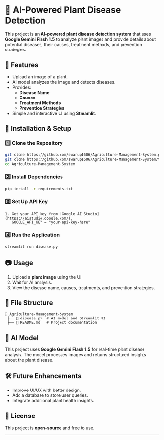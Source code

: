 # 🌿 AI-Powered Plant Disease Detection

This project is an **AI-powered plant disease detection system** that uses **Google Gemini Flash 1.5** to analyze plant images and provide details about potential diseases, their causes, treatment methods, and prevention strategies.

## 📌 Features
- Upload an image of a plant.
- AI model analyzes the image and detects diseases.
- Provides:
  - **Disease Name**
  - **Causes**
  - **Treatment Methods**
  - **Prevention Strategies**
- Simple and interactive UI using **Streamlit**.

## 🚀 Installation & Setup
### 1️⃣ Clone the Repository
```bash
git clone https://github.com/swarup1606/Agriculture-Management-System.git
git clone https://github.com/swarup1606/Agriculture-Management-System/tree/master
cd Agriculture-Management-System
```

### 2️⃣ Install Dependencies
```bash
pip install -r requirements.txt
```

### 3️⃣ Set Up API Key
```
1. Get your API key from [Google AI Studio](https://aistudio.google.com/).
   GOOGLE_API_KEY = "your-api-key-here"
   ```

### 4️⃣ Run the Application
```bash
streamlit run disease.py
```

## 📷 Usage
1. Upload a **plant image** using the UI.
2. Wait for AI analysis.
3. View the disease name, causes, treatments, and prevention strategies.

## 📂 File Structure
```
📂 Agriculture-Management-System
 ├── 📄 disease.py  # AI model and Streamlit UI
 ├── 📄 README.md   # Project documentation
```

## 🤖 AI Model
This project uses **Google Gemini Flash 1.5** for real-time plant disease analysis. The model processes images and returns structured insights about the plant disease.

## 🛠 Future Enhancements
- Improve UI/UX with better design.
- Add a database to store user queries.
- Integrate additional plant health insights.

## 📜 License
This project is **open-source** and free to use.

---

